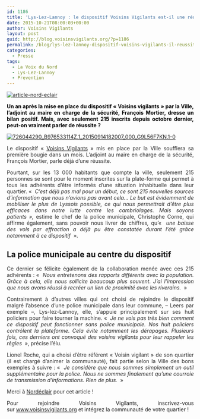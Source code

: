```yaml
---
id: 1186
title: 'Lys-Lez-Lannoy : le dispositif Voisins Vigilants est-il une réussite ?'
date: 2015-10-21T08:00:03+00:00
author: Voisins Vigilants
layout: post
guid: http://blog.voisinsvigilants.org/?p=1186
permalink: /blog/lys-lez-lannoy-dispositif-voisins-vigilants-il-reussite/
categories:
  - Presse
tags:
  - La Voix du Nord
  - Lys-Lez-Lannoy
  - Prevention
---
```

 
[<img class="aligncenter  wp-image-1407" src="./../../images/2015/10/article-nord-eclair.jpg" alt="article-nord-eclair" />](./../../images/2015/10/article-nord-eclair.jpg)

<p class="chapo" style="color: #505050; text-align: justify;">
  <span style="color: #000000;"><strong>Un an après la mise en place du dispositif « Voisins vigilants » par la Ville, l’adjoint au maire en charge de la sécurité, François Mortier, dresse un bilan positif. Mais, avec seulement 215 inscrits depuis octobre dernier, peut-on vraiment parler de réussite ?</strong></span>
</p>

<p style="text-align: justify;">
  <a href="./../../images/2015/10/726044290_B976533114Z.1_20150914182007_000_G9L56F7KN.1-0.jpg"><img class="aligncenter  wp-image-1405" src="./../../images/2015/10/726044290_B976533114Z.1_20150914182007_000_G9L56F7KN.1-0.jpg" alt="726044290_B976533114Z.1_20150914182007_000_G9L56F7KN.1-0"/></a>
</p>

<p style="color: #2a2a2a; text-align: justify;">
  Le dispositif « <a href="http://www.voisinsvigilants.org">Voisins Vigilants</a> » mis en place par la Ville soufflera sa première bougie dans un mois. L’adjoint au maire en charge de la sécurité, François Mortier, parle déjà d’une réussite.
</p>

<p style="color: #2a2a2a; text-align: justify;">
  Pourtant, sur les 13 000 habitants que compte la ville, seulement 215 personnes se sont pour le moment inscrites sur la plate-forme qui permet à tous les adhérents d’être informés d’une situation inhabituelle dans leur quartier. «  <i style="font-weight: inherit;">C’est déjà pas mal pour un début, ce sont 215 nouvelles sources d’information que nous n’avions pas avant cela… Le but est évidemment de mobiliser le plus de Lyssois possible, ce qui nous permettrait d’être plus efficaces dans notre lutte contre les cambriolages. Mais soyons patients »,</i> estime le chef de la police municipale, Christophe Corne, qui affirme également, sans pouvoir nous livrer de chiffres<i style="font-weight: inherit;">, </i>qu’«  <i style="font-weight: inherit;">une baisse des vols par effraction a déjà pu être constatée durant l’été grâce notamment à ce dispositif</i>  ».
</p>

<h2 style="font-weight: inherit; font-style: inherit; text-align: justify;">
  <strong>La police municipale au centre du dispositif</strong>
</h2>

<p style="color: #2a2a2a; text-align: justify;">
  Ce dernier se félicite également de la collaboration menée avec ces 215 adhérents : «<i style="font-weight: inherit;">  Nous entretenons des rapports différents avec la population. Grâce à cela, elle nous sollicite beaucoup plus souvent. J’ai l’impression que nous avons réussi à recréer un lien de proximité avec les riverains.</i>  »
</p>

<p style="color: #2a2a2a; text-align: justify;">
  Contrairement à d’autres villes qui ont choisi de rejoindre le dispositif malgré l’absence d’une police municipale dans leur commune, – Leers par exemple –, Lys-lez-Lannoy, elle, s’appuie principalement sur ses huit policiers pour faire tourner la machine. «  <i style="font-weight: inherit;">Je ne vois pas très bien comment ce dispositif peut fonctionner sans police municipale. Nos huit policiers contrôlent la plateforme. Cela évite notamment les dérapages. Plusieurs fois, ces derniers ont convoqué des voisins vigilants pour leur rappeler les règles</i>  », précise l’élu.
</p>

<p style="color: #2a2a2a; text-align: justify;">
  Lionel Roche, qui a choisi d’être référent « Voisin vigilant » de son quartier (il est chargé d’animer la communauté), fait partie selon la Ville des bons exemples à suivre : «  <i style="font-weight: inherit;">Je considère que nous sommes simplement un outil supplémentaire pour la police. Nous ne sommes finalement qu’une courroie de transmission d’informations. Rien de plus.  </i>»
</p>

<p style="color: #2a2a2a; text-align: justify;">
  Merci à <a href="http://www.nordeclair.fr/info-locale/lys-lez-lannoy-215-adherents-ont-rejoint-le-dispositif-ia50b1900n862720">Nordéclair</a> pour cet article !
</p>

<p style="text-align: justify;">
  Pour rejoindre Voisins Vigilants, inscrivez-vous sur <a href="http://www.voisinsvigilants.org">www.voisinsvigilants.org</a> et intégrez la communauté de votre quartier !
</p>

<p style="text-align: justify;">
